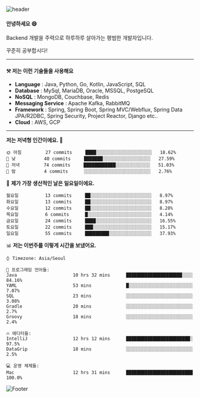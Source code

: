 ![header](https://capsule-render.vercel.app/api?type=waving&color=gradient&height=250&section=header&text=Wondeok%20Kang&fontSize=60&animation=fadeIn&fontAlignY=38&desc=a.k.a.%20Wade%2C%20Deogicorgi%20&descAlignY=61&descAlign=66&descSize=25&customColorList=4)



#### 안녕하세요 😄
Backend 개발을 주력으로 하루하루 살아가는 평범한 개발자입니다.

꾸준히 공부합시다!

<!-- blog : 

[![Velog's GitHub stats](https://velog-readme-stats.vercel.app/api/badge?name=deogicorgi)](https://velog.io/@deogicorgi)  -->

---


#### ⚒️ 저는 이런 기술들을 사용해요

- **Language** : Java, Python, Go, Kotlin, JavaScript, SQL
- **Database** : MySql, MariaDB, Oracle, MSSQL, PostgeSQL
- **NoSQL** : MongoDB, Couchbase, Redis
- **Messaging Service** : Apache Kafka, RabbitMQ
- **Framework** : Spring, Spring Boot, Spring MVC/Webflux, Spring Data JPA/R2DBC, Spring Security, Project Reactor, Django etc..
- **Cloud** : AWS, GCP
---

<!--
[![Solved.ac Profile](http://mazassumnida.wtf/api/v2/generate_badge?boj=deogicorgi)](https://solved.ac/deogicorgi/)
![alt text](https://github.com/[username]/[reponame]/blob/[branch]/image.jpg?raw=true)
--> 

<!--START_SECTION:waka-->
**저는 저녁형 인간이에요. 🦉** 

```text
🌞 아침         27 commits     ████░░░░░░░░░░░░░░░░░░░░░   18.62% 
🌆 낮　         40 commits     ███████░░░░░░░░░░░░░░░░░░   27.59% 
🌃 저녁         74 commits     ████████████░░░░░░░░░░░░░   51.03% 
🌙 밤　         4 commits      ░░░░░░░░░░░░░░░░░░░░░░░░░   2.76%

```
📅 **제가 가장 생산적인 날은 일요일이에요.** 

```text
월요일          13 commits     ██░░░░░░░░░░░░░░░░░░░░░░░   8.97% 
화요일          13 commits     ██░░░░░░░░░░░░░░░░░░░░░░░   8.97% 
수요일          12 commits     ██░░░░░░░░░░░░░░░░░░░░░░░   8.28% 
목요일          6 commits      █░░░░░░░░░░░░░░░░░░░░░░░░   4.14% 
금요일          24 commits     ████░░░░░░░░░░░░░░░░░░░░░   16.55% 
토요일          22 commits     ███░░░░░░░░░░░░░░░░░░░░░░   15.17% 
일요일          55 commits     █████████░░░░░░░░░░░░░░░░   37.93%

```


📊 **저는 이번주를 이렇게 시간을 보냈어요.** 

```text
⌚︎ Timezone: Asia/Seoul

💬 프로그래밍 언어들: 
Java                     10 hrs 32 mins      █████████████████████░░░░   84.16% 
YAML                     53 mins             █░░░░░░░░░░░░░░░░░░░░░░░░   7.07% 
SQL                      23 mins             ░░░░░░░░░░░░░░░░░░░░░░░░░   3.08% 
Gradle                   20 mins             ░░░░░░░░░░░░░░░░░░░░░░░░░   2.7% 
Groovy                   18 mins             ░░░░░░░░░░░░░░░░░░░░░░░░░   2.4%

🔥 에디터들: 
IntelliJ                 12 hrs 12 mins      ████████████████████████░   97.5% 
DataGrip                 18 mins             ░░░░░░░░░░░░░░░░░░░░░░░░░   2.5%

💻 운영 체제들: 
Mac                      12 hrs 31 mins      █████████████████████████   100.0%

```


<!--END_SECTION:waka-->

![Footer](https://capsule-render.vercel.app/api?type=waving&color=auto&height=200&section=footer&&customColorList=4)
<!--

**deogicorgi/deogicorgi** is a ✨ _special_ ✨ repository because its `README.md` (this file) appears on your GitHub profile.

Here are some ideas to get you started:

- 🔭 I’m currently working on ...
- 🌱 I’m currently learning ...
- 👯 I’m looking to collaborate on ...
- 🤔 I’m looking for help with ...
- 💬 Ask me about ...
- 📫 How to reach me: ...
- 😄 Pronouns: ...
- ⚡ Fun fact: ...
-->
